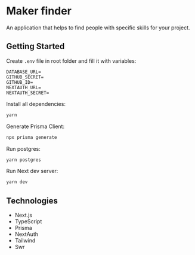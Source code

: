 # Maker finder

An application that helps to find people with specific skills for your project.

## Getting Started

Create `.env` file in root folder and fill it with variables:

```
DATABASE_URL=
GITHUB_SECRET=
GITHUB_ID=
NEXTAUTH_URL=
NEXTAUTH_SECRET=
```

Install all dependencies:

```bash
yarn
```

Generate Prisma Client:

```bash
npx prisma generate
```

Run postgres:

```bash
yarn postgres
```

Run Next dev server:

```bash
yarn dev
```

## Technologies

- Next.js
- TypeScript
- Prisma
- NextAuth
- Tailwind
- Swr
